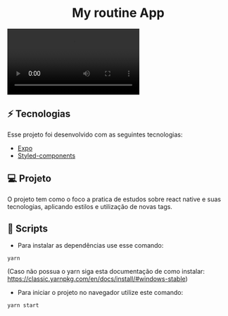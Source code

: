 

  <center> <h1> My routine App </h1> </center>

<video controls autoplay name="media">
  <source
    src="./.github/my-routine.mp4"
    type="video/mp4"
  >
</video>  


## ⚡ Tecnologias

  Esse projeto foi desenvolvido com as seguintes tecnologias:

  - [Expo](https://expo.io/)
  - [Styled-components](https://styled-components.com/)

## 💻 Projeto
  O projeto tem como o foco a pratica de estudos sobre react native e suas tecnologias, aplicando estilos e utilização de novas tags.

## 📁 Scripts

- Para instalar as dependências use esse comando:
```
yarn
```
(Caso não possua o yarn siga esta documentação de como instalar: https://classic.yarnpkg.com/en/docs/install/#windows-stable)

- Para iniciar o projeto no navegador utilize este comando:
```
yarn start
```
